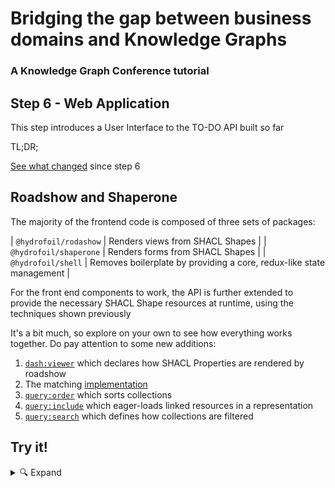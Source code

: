 # Bridging the gap between business domains and Knowledge Graphs
### A Knowledge Graph Conference tutorial

## Step 6 - Web Application

This step introduces a User Interface to the TO-DO API built so far

TL;DR;

[See what changed](https://github.com/hypermedia-app/kgc-hypermedia-app-tutorial/compare/step-5...step-6) since step 6

## Roadshow and Shaperone

The majority of the frontend code is composed of three sets of packages:

| `@hydrofoil/rodashow` | Renders views from SHACL Shapes |
| `@hydrofoil/shaperone` | Renders forms from SHACL Shapes |
| `@hydrofoil/shell` | Removes boilerplate by providing a core, redux-like state management |

For the front end components to work, the API is further extended to provide the necessary SHACL Shape resources at runtime,
using the techniques shown previously

It's a bit much, so explore on your own to see how everything works together. Do pay attention to some new additions:

1. [`dash:viewer`](apps/todos/resources/_shape/TodoList.ttl#L23) which declares how SHACL Properties are rendered by roadshow
2. The matching [implementation](apps/www/src/roadshow/renderer/OperationForm.ts#L43-L100)
3. [`query:order`](apps/todos/resources/api/TodoList.ttl#L75-L82) which sorts collections
4. [`query:include`](apps/todos/resources/api/index.ttl#L24-L36) which eager-loads linked resources in a representation
5. [`query:search`](apps/todos/resources/api/view-shapes.ttl#L22-L36) which defines how collections are filtered

## Try it!

<details><summary>🔍 Expand</summary>

Ensure local database is populated with new resources:

```
curl http://admin:password@db.creta-todos.lndo.site/repositories/creta-todos -X POST \
  --data 'update=delete+%7B+graph+%3Fg+%7B+%3Fs+%3Fp+%3Fo+%7D+%7D+where+%7B+graph+%3Fg+%7B+%3Fs+%3Fp+%3Fo+%7D+%7D'
yarn bootstrap
```

_(this time we clear the database first, because of earlier changes to `hydra:apiDocumentation`)_

Open https://creta-todos.lndo.site/app/todos/list/shopping-list

</details>
